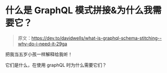 # 什么是 GraphQL 模式拼接&为什么我需要它？

> 原文：<https://dev.to/davidwells/what-is-graphql-schema-stitching--why-do-i-need-it-29ga>

把我当五岁小孩一样解释给我听！

它们是什么，在使用 graphQL 时为什么需要它们？
